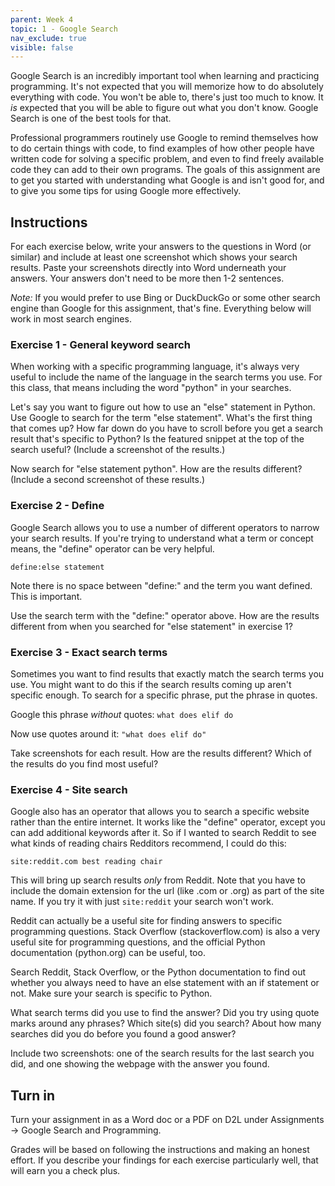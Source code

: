 ```yaml
---
parent: Week 4
topic: 1 - Google Search
nav_exclude: true
visible: false
---
```


Google Search is an incredibly important tool when learning and practicing programming. It's not expected that you will memorize how to do absolutely everything with code. You won't be able to, there's just too much to know. It *is* expected that you will be able to figure out what you don't know. Google Search is one of the best tools for that.

Professional programmers routinely use Google to remind themselves how to do certain things with code, to find examples of how other people have written code for solving a specific problem, and even to find freely available code they can add to their own programs. The goals of this assignment are to get you started with understanding what Google is and isn't good for, and to give you some tips for using Google more effectively.

## Instructions

For each exercise below, write your answers to the questions in Word (or similar) and include at least one screenshot which shows your search results. Paste your screenshots directly into Word underneath your answers. Your answers don't need to be more then 1-2 sentences.

*Note:* If you would prefer to use Bing or DuckDuckGo or some other search engine than Google for this assignment, that's fine. Everything below will work in most search engines.

### Exercise 1 - General keyword search

When working with a specific programming language, it's always very useful to include the name of the language in the search terms you use. For this class, that means including the word "python" in your searches.

Let's say you want to figure out how to use an "else" statement in Python. Use Google to search for the term "else statement". What's the first thing that comes up? How far down do you have to scroll before you get a search result that's specific to Python? Is the featured snippet at the top of the search useful? (Include a screenshot of the results.)

Now search for "else statement python". How are the results different? (Include a second screenshot of these results.)

### Exercise 2 - Define

Google Search allows you to use a number of different operators to narrow your search results. If you're trying to understand what a term or concept means, the "define" operator can be very helpful. 

`define:else statement`

Note there is no space between "define:" and the term you want defined. This is important.

Use the search term with the "define:" operator above. How are the results different from when you searched for "else statement" in exercise 1?

### Exercise 3 - Exact search terms

Sometimes you want to find results that exactly match the search terms you use. You might want to do this if the search results coming up aren't specific enough. To search for a specific phrase, put the phrase in quotes. 

Google this phrase *without* quotes: `what does elif do`

Now use quotes around it: `"what does elif do"`

Take screenshots for each result. How are the results different? Which of the results do you find most useful?

### Exercise 4 - Site search

Google also has an operator that allows you to search a specific website rather than the entire internet. It works like the "define" operator, except you can add additional keywords after it. So if I wanted to search Reddit to see what kinds of reading chairs Redditors recommend, I could do this:

`site:reddit.com best reading chair`

This will bring up search results *only* from Reddit. Note that you have to include the domain extension for the url (like .com or .org) as part of the site name. If you try it with just `site:reddit` your search won't work.

Reddit can actually be a useful site for finding answers to specific programming questions. Stack Overflow (stackoverflow.com) is also a very useful site for programming questions, and the official Python documentation (python.org) can be useful, too.

Search Reddit, Stack Overflow, or the Python documentation to find out whether you always need to have an else statement with an if statement or not. Make sure your search is specific to Python. 

What search terms did you use to find the answer? Did you try using quote marks around any phrases? Which site(s) did you search? About how many searches did you do before you found a good answer? 

Include two screenshots: one of the search results for the last search you did, and one showing the webpage with the answer you found.

## Turn in

Turn your assignment in as a Word doc or a PDF on D2L under Assignments -> Google Search and Programming.

Grades will be based on following the instructions and making an honest effort. If you describe your findings for each exercise particularly well, that will earn you a check plus.